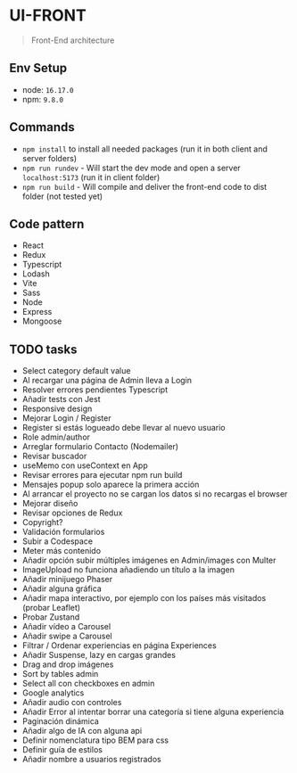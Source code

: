 # UI-FRONT

> Front-End architecture 

## Env Setup
  - node: `16.17.0`
  - npm: `9.8.0`

## Commands
  - `npm install` to install all needed packages (run it in both client and server folders)
  - `npm run rundev` - Will start the dev mode and open a server `localhost:5173` (run it in client folder)
  - `npm run build` - Will compile and deliver the front-end code to dist folder (not tested yet)

## Code pattern
  - React
  - Redux
  - Typescript
  - Lodash
  - Vite
  - Sass
  - Node
  - Express
  - Mongoose

## TODO tasks
  - Select category default value
  - Al recargar una página de Admin lleva a Login
  - Resolver errores pendientes Typescript
  - Añadir tests con Jest
  - Responsive design
  - Mejorar Login / Register
  - Register si estás logueado debe llevar al nuevo usuario
  - Role admin/author
  - Arreglar formulario Contacto (Nodemailer)
  - Revisar buscador
  - useMemo con useContext en App
  - Revisar errores para ejecutar npm run build
  - Mensajes popup solo aparece la primera acción
  - Al arrancar el proyecto no se cargan los datos si no recargas el browser
  - Mejorar diseño
  - Revisar opciones de Redux
  - Copyright?
  - Validación formularios
  - Subir a Codespace
  - Meter más contenido
  - Añadir opción subir múltiples imágenes en Admin/images con Multer
  - ImageUpload no funciona añadiendo un título a la imagen
  - Añadir minijuego Phaser
  - Añadir alguna gráfica
  - Añadir mapa interactivo, por ejemplo con los países más visitados (probar Leaflet)
  - Probar Zustand
  - Añadir vídeo a Carousel
  - Añadir swipe a Carousel
  - Filtrar / Ordenar experiencias en página Experiences
  - Añadir Suspense, lazy en cargas grandes
  - Drag and drop imágenes
  - Sort by tables admin
  - Select all con checkboxes en admin
  - Google analytics
  - Añadir audio con controles
  - Añadir Error al intentar borrar una categoría si tiene alguna experiencia
  - Paginación dinámica
  - Añadir algo de IA con alguna api
  - Definir nomenclatura tipo BEM para css
  - Definir guía de estilos
  - Añadir nombre a usuarios registrados